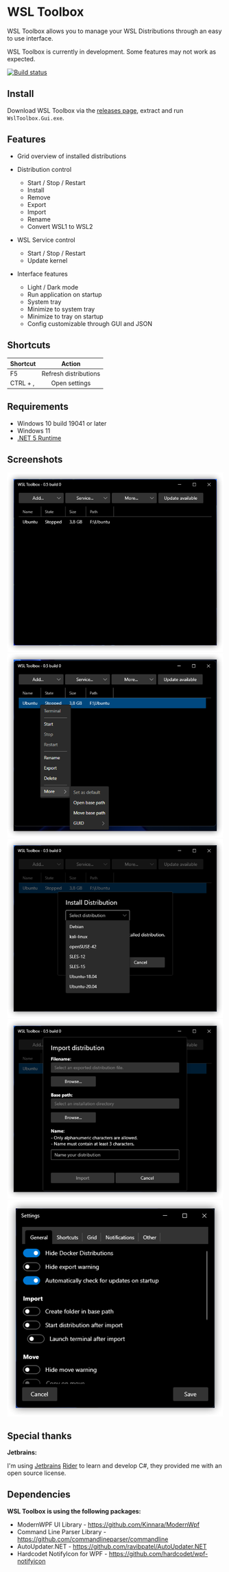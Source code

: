 # WSL Toolbox

WSL Toolbox allows you to manage your WSL Distributions through an easy to use interface.

WSL Toolbox is currently in development. Some features may not work as expected.

[![Build status](https://ci.appveyor.com/api/projects/status/hks2bqstbxs3asnt?svg=true)](https://ci.appveyor.com/project/FalconNL93/wsltoolbox)

## Install

Download WSL Toolbox via the [releases page](https://github.com/FalconNL93/WslToolbox/releases), extract and
run `WslToolbox.Gui.exe`.

## Features

- Grid overview of installed distributions
- Distribution control
    - Start / Stop / Restart
    - Install
    - Remove
    - Export
    - Import
    - Rename
    - Convert WSL1 to WSL2

- WSL Service control
    - Start / Stop / Restart
    - Update kernel

- Interface features
    - Light / Dark mode
    - Run application on startup
    - System tray
    - Minimize to system tray
    - Minimize to tray on startup
    - Config customizable through GUI and JSON

## Shortcuts

| Shortcut |        Action         |
|:---------|:---------------------:|
| F5       | Refresh distributions |
| CTRL + , |     Open settings     |

## Requirements

- Windows 10 build 19041 or later
- Windows 11
- [.NET 5 Runtime](https://dotnet.microsoft.com/download/dotnet/5.0/runtime)

## Screenshots

![Main Window](./docs/images/screenshots/mw1.png?raw=true "Main Window")
![Main Window 2](./docs/images/screenshots/mw2.png?raw=true "Main Window 2")
![Main Window 3](./docs/images/screenshots/mw3.png?raw=true "Main Window 3")
![Main Window 4](./docs/images/screenshots/mw4.png?raw=true "Main Window 4")
![Settings Window 4](./docs/images/screenshots/sw1.png?raw=true "Settings Window")

## Special thanks

**Jetbrains:**

I'm using [Jetbrains](https://www.jetbrains.com/) [Rider](https://www.jetbrains.com/rider/) to learn and develop C#,
they provided me with an open source license.

## Dependencies

**WSL Toolbox is using the following packages:**

- ModernWPF UI Library - https://github.com/Kinnara/ModernWpf
- Command Line Parser Library - https://github.com/commandlineparser/commandline
- AutoUpdater.NET - https://github.com/ravibpatel/AutoUpdater.NET
- Hardcodet NotifyIcon for WPF - https://github.com/hardcodet/wpf-notifyicon
